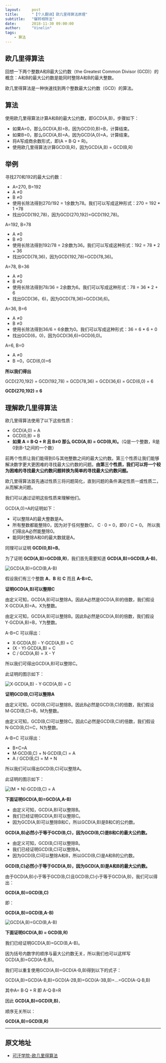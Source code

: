 ```yaml
---
layout:     post
title:      "【个人翻译】欧几里得算法原理"
subtitle:   "辗转相除法"
date:       2018-11-30 09:00:00
author:     "Vinelin"
tags:
    - 算法
---
```


## 欧几里得算法

回想一下两个整数A和B最大公约数（the Greatest Common Divisor (GCD)）的概念：A和B的最大公约数是能同时整除A和B的最大整数。

欧几里得算法是一种快速找到两个整数最大公约数（GCD）的算法。

## 算法

使用欧几里得算法计算A和B的最大公约数，即GCD(A,B)，步骤如下：

* 如果A=0，那么GCD(A,B)=B，因为GCD(0,B)=B，计算结束。
* 如果B=0，那么GCD(A,B)=A，因为GCD(A,0)=A，计算结束。
* 将A写成商余数形式，即(A = B⋅Q + R)。
* 使用欧几里得算法计算GCD(B,R)，因为GCD(A,B) = GCD(B,R)

## 举例

寻找270和192的最大公约数：

* A=270, B=192
* A ≠0
* B ≠0
* 使用长除法得到270/192 = 1余数为78。我们可以写成这种形式：270 = 192 * 1 +78
* 找出GCD(192,78)，因为GCD(270,192)=GCD(192,78)。

A=192, B=78

* A ≠0
* B ≠0
* 使用长除法得到192/78 = 2余数为36。我们可以写成这种形式：192 = 78 * 2 + 36
* 找出GCD(78,36)，因为GCD(192,78)=GCD(78,36)。

A=78, B=36

* A ≠0
* B ≠0
* 使用长除法得到78/36 = 2余数为6。我们可以写成这种形式：78 = 36 * 2 + 6
* 找出GCD(36，6)，因为GCD(78,36)=GCD(36,6)。

A=36, B=6

* A ≠0
* B ≠0
* 使用长除法得到36/6 = 6余数为0。我们可以写成这种形式：36 = 6 * 6 + 0
* 找出GCD(6，0)，因为GCD(36,6)=GCD(6,0)。

A=6, B=0
* A ≠0
* B =0，GCD(6,0)=6

**所以我们得出**

GCD(270,192) = GCD(192,78) = GCD(78,36) = GCD(36,6) = GCD(6,0) = 6

**GCD(270,192) = 6**

## 理解欧几里得算法

欧几里得算法使用了以下这些性质：

* GCD(A,0) = A
* GCD(0,B) = B
* **如果 A = B⋅Q + R 且 B≠0 那么 GCD(A,B) = GCD(B,R)。**（Q是一个整数，R是0到B-1之间的一个数）

前两个性质让我们能得到0与其他整数之间的最大公约数。第三个性质让我们能够解决数字更大更困难的寻找最大公约数的问题。**由第三个性质，我们可以将一个较为困难的寻找最大公约数问题转换为简单的寻找最大公约数问题。**

欧几里得算法首先通过性质三将问题简化，直到问题的条件满足性质一或性质二，从而解决问题。

我们可以通过证明这些性质来理解他们。

GCD(A,0)=A的证明如下：

* 可以整除A的最大整数是A。
* 所有整数都能整除0，因为对于任何整数C， C ⋅ 0 = 0，即0 / C = 0。
所以我们得出A必然能整除0。
* 能同时整除A和0的最大数就是A。

 同理可以证明 **GCD(0,B)=B**。

 为了证明 **GCD(A,B)=GCD(B,R)**，我们首先需要知道 **GCD(A,B)=GCD(B,A-B)**。

 ![GCD(A,B)=GCD(B,A-B)](https://cdn.jsdelivr.net/gh/vinelin/blog-resources@master/img/euclidean/1.png)

假设我们有三个整数 **A**，**B** 和 **C** 而且 **A-B=C**。

**证明GCD(A,B)可以整除C**

由定义可知，GCD(A,B)可以整除A。因此A必然是GCD(A,B)的倍数，我们假设 X⋅GCD(A,B)=A，X为整数。

由定义可知，GCD(A,B)可以整除B。因此B必然是GCD(A,B)的倍数，我们假设 Y⋅GCD(A,B)=B，Y为整数。

A-B=C 可以得出：

* X⋅GCD(A,B) - Y⋅GCD(A,B) = C
* (X - Y)⋅GCD(A,B) = C
* C / GCD(A,B) = X - Y

所以我们可得出GCD(A,B)可以整除C。

此证明的图示如下：

 ![X⋅GCD(A,B) - Y⋅GCD(A,B) = C](https://cdn.jsdelivr.net/gh/vinelin/blog-resources@master/img/euclidean/2.png)

 **证明GCD(B,C)可以整除A**

由定义可知，GCD(B,C)可以整除B。因此B必然是GCD(B,C)的倍数，我们假设 M⋅GCD(B,C)=B，M为整数。

由定义可知，GCD(B,C)可以整除C。因此C必然是GCD(B,C)的倍数，我们假设 N⋅GCD(B,C)=C，N为整数。

A-B=C 可以得出：

* B+C=A
* M⋅GCD(B,C) + N⋅GCD(B,C) = A
* A / GCD(B,C) = M + N

所以我们可以得出GCD(B,C)可以整除A。

此证明的图示如下：

 ![(M + N)⋅GCD(B,C) = A](https://cdn.jsdelivr.net/gh/vinelin/blog-resources@master/img/euclidean/3.png)

**下面证明GCD(A,B)=GCD(A,A-B)**

* 由定义可知，GCD(A,B)可以整除B。
* 我们已经证明GCD(A,B)可以整除C。
* 因为GCD(A,B)可以整除B和C，所以GCD(A,B)是B和C的公约数。

**GCD(A,B)必然小于等于GCD(B,C)，因为GCD(B,C)是B和C的最大公约数。**

* 由定义可知，GCD(B,C)可以整除B。
* 我们已经证明GCD(B,C)可以整除A。
* 因为GCD(B,C)可以整除A和B，所以GCD(B,C)是A和B的公约数。

**GCD(B,C)必然小于等于GCD(A,B)，因为GCD(A,B)是A和B的最大公约数。**

由于GCD(A,B)小于等于GCD(B,C)且GCD(B,C)小于等于GCD(A,B)，我们可以得出：

**GCD(A,B)=GCD(B,C)**

即：

**GCD(A,B)=GCD(B,A-B)**

 ![GCD(A,B)=GCD(B,A-B)](https://cdn.jsdelivr.net/gh/vinelin/blog-resources@master/img/euclidean/1.png)

 **下面证明GCD(A,B) = GCD(B,R)**

我们已经证明GCD(A,B)=GCD(B,A-B)。

因为括号内数字的顺序与最大公约数无关，所以我们也可以这样写GCD(A,B)=GCD(A-B,B)。

我们可以重复使用GCD(A,B)=GCD(A-B,B)得到以下的式子：

GCD(A,B)=GCD(A-B,B)=GCD(A-2B,B)=GCD(A-3B,B)=...=GCD(A-Q⋅B,B)

其中A= B⋅Q + R 即 A-Q⋅B=R

因此 **GCD(A,B)=GCD(R,B)**，

顺序无关所以：

**GCD(A,B)=GCD(B,R)**



---

## 原文地址

* [可汗学院-欧几里得算法](https://www.khanacademy.org/computing/computer-science/cryptography/modarithmetic/a/the-euclidean-algorithm)
